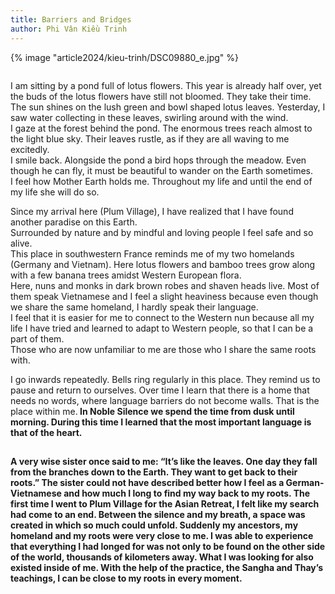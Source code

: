 ```yaml
---
title: Barriers and Bridges
author: Phi Vân Kiều Trinh
---
```


{% image "article2024/kieu-trinh/DSC09880_e.jpg" %}

<div class="verse removeTopMarginInFollowingElem removeIndentInFollowingElem" style="column-span: all; margin-bottom: 1.1em;"><p>I am sitting by a pond full of lotus flowers. This year is already half over, yet the buds of the lotus flowers have still not bloomed. They take their time.<br/>
The sun shines on the lush green and bowl shaped lotus leaves. Yesterday, I saw water collecting in these leaves, swirling around with the wind.<br/>
I gaze at the forest behind the pond. The enormous trees reach almost to the light blue sky. Their leaves rustle, as if they are all waving to me excitedly.<br/>
I smile back. Alongside the pond a bird hops through the meadow. Even though he can fly, it must be beautiful to wander on the Earth sometimes.<br/>
I feel how Mother Earth holds me. Throughout my life and until the end of my life she will do so.</p>

<p>Since my arrival here (Plum Village), I have realized that I have found another paradise on this Earth.<br/>
Surrounded by nature and by mindful and loving people I feel safe and so alive.<br/> 
This place in southwestern France reminds me of my two homelands (Germany and Vietnam). 
Here lotus flowers and bamboo trees grow along with a few banana trees amidst Western European flora.<br/>
Here, nuns and monks in dark brown robes and shaven heads live. Most of them speak Vietnamese and I feel a slight heaviness because even though we share the same homeland, I hardly speak their language.<br/> 
I feel that it is easier for me to connect to the Western nun because all my life I have tried and learned to adapt to Western people, so that I can be a part of them.<br/>
Those who are now unfamiliar to me are those who I share the same roots with.</p>

<p>I go inwards repeatedly. Bells ring regularly in this place. They remind us to pause and return to ourselves. Over time I learn that there is a home that needs no words, where language barriers do not become walls. That is the place within me.<b> 
In Noble Silence we spend the time from dusk until morning. During this time I learned that the most important language is that of the heart.</p></div>

A very wise sister once said to me: “It’s like the leaves. One day they fall from the branches down to the Earth. They want to get back to their roots.” The sister could not have described better how I feel as a German-Vietnamese and how much I long to find my way back to my roots. The first time I went to Plum Village for the Asian Retreat, I felt like my search had come to an end. Between the silence and my breath, a space was created in which so much could unfold. Suddenly my ancestors, my homeland and my roots were very close to me. I was able to experience that everything I had longed for was not only to be found on the other side of the world, thousands of kilometers away. What I was looking for also existed inside of me. With the help of the practice, the Sangha and Thay’s teachings, I can be close to my roots in every moment.

<!-- <div class="article-end"></div> -->
